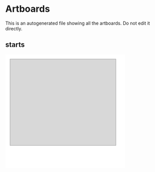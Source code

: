 # Artboards

This is an autogenerated file showing all the artboards. Do not edit it directly.

## starts

![starts](./.exportedArtboards/cowork/starts.png)

